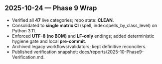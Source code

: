 ## 2025-10-24 — Phase 9 Wrap

- Verified all **47** live categories; repo state: **CLEAN**.
- Consolidated to **single matrix CI** (spell, index:spells_by_class_level) on Python 3.11.
- Enforced **UTF-8 (no BOM)** and **LF-only** endings; added deterministic hygiene gate and local **pre-commit**.
- Archived legacy workflows/validators; kept definitive reconcilers.
- Published verification snapshot: docs/reports/2025-10-Phase9-Verification.md.
